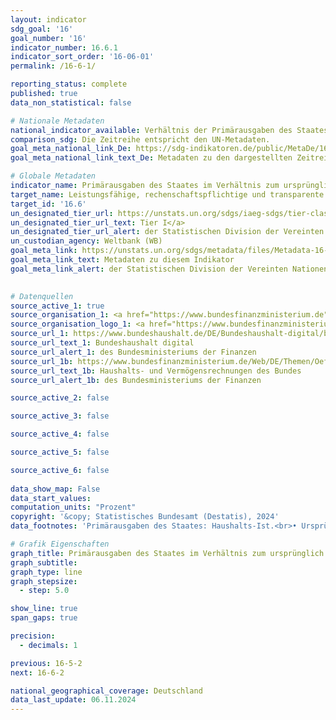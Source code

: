 ```yaml
---
layout: indicator    
sdg_goal: '16'    
goal_number: '16'    
indicator_number: 16.6.1    
indicator_sort_order: '16-06-01'    
permalink: /16-6-1/    

reporting_status: complete    
published: true    
data_non_statistical: false    

# Nationale Metadaten    
national_indicator_available: Verhältnis der Primärausgaben des Staates (Haushalts-Ist) zum ursprünglich genehmigten Budget (Haushalts-Soll)    
comparison_sdg: Die Zeitreihe entspricht den UN-Metadaten.    
goal_meta_national_link_De: https://sdg-indikatoren.de/public/MetaDe/16.6.1.pdf
goal_meta_national_link_text_De: Metadaten zu den dargestellten Zeitreihen    

# Globale Metadaten    
indicator_name: Primärausgaben des Staates im Verhältnis zum ursprünglich genehmigten Budget, nach Sektor (oder nach Haushaltscode oder Ähnlichem)    
target_name: Leistungsfähige, rechenschaftspflichtige und transparente Institutionen auf allen Ebenen aufbauen    
target_id: '16.6'    
un_designated_tier_url: https://unstats.un.org/sdgs/iaeg-sdgs/tier-classification/'    
un_designated_tier_url_text: Tier I</a>    
un_designated_tier_url_alert: der Statistischen Division der Vereinten Nationen    
un_custodian_agency: Weltbank (WB)    
goal_meta_link: https://unstats.un.org/sdgs/metadata/files/Metadata-16-06-01.pdf    
goal_meta_link_text: Metadaten zu diesem Indikator    
goal_meta_link_alert: der Statistischen Division der Vereinten Nationen    
    

# Datenquellen
source_active_1: true
source_organisation_1: <a href="https://www.bundesfinanzministerium.de" target="_blank" onclick="return confirm_alert('des Bundesministeriums der Finanzen','De');" title="Klicken Sie hier um zur Website der Organisation Bundesministerium der Finanzen (BMF) zu gelangen."> Bundesministerium der Finanzen (BMF) </a>
source_organisation_logo_1: <a href="https://www.bundesfinanzministerium.de" target="_blank" onclick="return confirm_alert('des Bundesministeriums der Finanzen','De');"><img src="https://sdg-indikatoren.de/public/OrgImgDe/bmf.png" alt="Logo bmf" style="height:60px; width:148px"/></a>
source_url_1: https://www.bundeshaushalt.de/DE/Bundeshaushalt-digital/bundeshaushalt-digital.html
source_url_text_1: Bundeshaushalt digital
source_url_alert_1: des Bundesministeriums der Finanzen
source_url_1b: https://www.bundesfinanzministerium.de/Web/DE/Themen/Oeffentliche_Finanzen/Bundeshaushalt/Haushalts_und_Vermoegensrechnungen_des_Bundes/haushalts_vermoegensrechnungen_des_bundes.html
source_url_text_1b: Haushalts- und Vermögensrechnungen des Bundes
source_url_alert_1b: des Bundesministeriums der Finanzen

source_active_2: false

source_active_3: false

source_active_4: false

source_active_5: false

source_active_6: false
    
data_show_map: False    
data_start_values:     
computation_units: "Prozent"    
copyright: '&copy; Statistisches Bundesamt (Destatis), 2024'    
data_footnotes: 'Primärausgaben des Staates: Haushalts-Ist.<br>• Ursprünglich genehmigtes Budget: Haushalts-Soll.<br>• Bewertung auf einer vierstufigen Ordinalskala basierend auf den Primärausgaben des Staates im Verhältnis zum ursprünglich genehmigten Budget:<br>• A: Bewertung lag in mindestens zwei der letzten drei Jahre zwischen 95 % und 105 %.<br>• B: Bewertung lag in mindestens zwei der letzten drei Jahre zwischen 90 % und 110 %.<br>• C: Bewertung lag in mindestens zwei der letzten drei Jahre zwischen 85 % und 115 %.<br>• D: Die Leistung ist geringer als für eine C-Bewertung erforderlich.'    

# Grafik Eigenschaften    
graph_title: Primärausgaben des Staates im Verhältnis zum ursprünglich genehmigten Budget
graph_subtitle:     
graph_type: line
graph_stepsize: 
  - step: 5.0    

show_line: true
span_gaps: true

precision:
  - decimals: 1    

previous: 16-5-2    
next: 16-6-2    

national_geographical_coverage: Deutschland    
data_last_update: 06.11.2024    
---
```


<span></span>